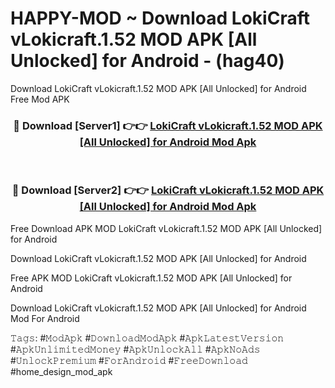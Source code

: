 # HAPPY-MOD ~ Download LokiCraft vLokicraft.1.52 MOD APK [All Unlocked] for Android - (hag40)
Download LokiCraft vLokicraft.1.52 MOD APK [All Unlocked] for Android Free Mod APK

<div align="center">
<h3>🔴 Download [Server1] 👉👉 <a href="https://apk-comot.site?title=LokiCraft_vLokicraft.1.52_MOD_APK_[All_Unlocked]_for_Android">LokiCraft vLokicraft.1.52 MOD APK [All Unlocked] for Android Mod Apk</a></h3><br>

<h3>🔴 Download [Server2] 👉👉 <a href="https://apk-comot.site?title=LokiCraft_vLokicraft.1.52_MOD_APK_[All_Unlocked]_for_Android">LokiCraft vLokicraft.1.52 MOD APK [All Unlocked] for Android Mod Apk</a></h3>
</div>


Free Download APK MOD LokiCraft vLokicraft.1.52 MOD APK [All Unlocked] for Android

Download LokiCraft vLokicraft.1.52 MOD APK [All Unlocked] for Android 

Free APK MOD LokiCraft vLokicraft.1.52 MOD APK [All Unlocked] for Android 

Download LokiCraft vLokicraft.1.52 MOD APK [All Unlocked] for Android Mod For Android

𝚃𝚊𝚐𝚜: #𝙼𝚘𝚍𝙰𝚙𝚔 #𝙳𝚘𝚠𝚗𝚕𝚘𝚊𝚍𝙼𝚘𝚍𝙰𝚙𝚔 #𝙰𝚙𝚔𝙻𝚊𝚝𝚎𝚜𝚝𝚅𝚎𝚛𝚜𝚒𝚘𝚗 #𝙰𝚙𝚔𝚄𝚗𝚕𝚒𝚖𝚒𝚝𝚎𝚍𝙼𝚘𝚗𝚎𝚢 #𝙰𝚙𝚔𝚄𝚗𝚕𝚘𝚌𝚔𝙰𝚕𝚕 #𝙰𝚙𝚔𝙽𝚘𝙰𝚍𝚜 #𝚄𝚗𝚕𝚘𝚌𝚔𝙿𝚛𝚎𝚖𝚒𝚞𝚖 #𝙵𝚘𝚛𝙰𝚗𝚍𝚛𝚘𝚒𝚍 #𝙵𝚛𝚎𝚎𝙳𝚘𝚠𝚗𝚕𝚘𝚊𝚍 #home_design_mod_apk
